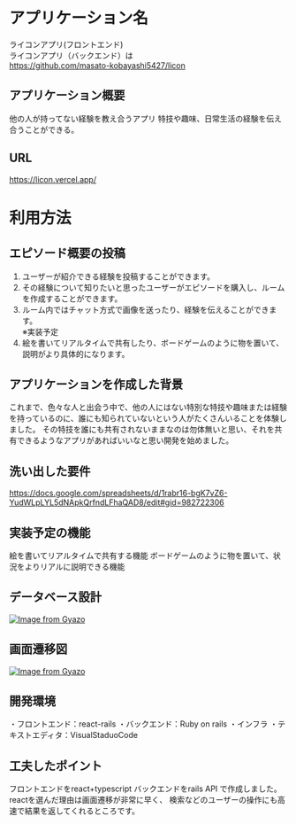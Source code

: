 # アプリケーション名
ライコンアプリ(フロントエンド)  
ライコンアプリ（バックエンド）は  
https://github.com/masato-kobayashi5427/licon

## アプリケーション概要
他の人が持ってない経験を教え合うアプリ
特技や趣味、日常生活の経験を伝え合うことができる。

## URL
https://licon.vercel.app/

# 利用方法
## エピソード概要の投稿
1. ユーザーが紹介できる経験を投稿することができます。
2. その経験について知りたいと思ったユーザーがエピソードを購入し、ルームを作成することができます。
3. ルーム内ではチャット方式で画像を送ったり、経験を伝えることができます。  
※実装予定 
4. 絵を書いてリアルタイムで共有したり、ボードゲームのように物を置いて、説明がより具体的になります。

## アプリケーションを作成した背景
これまで、色々な人と出会う中で、他の人にはない特別な特技や趣味または経験を持っているのに、誰にも知られていないという人がたくさんいることを体験しました。
その特技を誰にも共有されないままなのは勿体無いと思い、それを共有できるようなアプリがあればいいなと思い開発を始めました。

## 洗い出した要件
https://docs.google.com/spreadsheets/d/1rabr16-bgK7vZ6-YudWLpLYL5dNApkQrfndLFhaQAD8/edit#gid=982722306

## 実装予定の機能
絵を書いてリアルタイムで共有する機能
ボードゲームのように物を置いて、状況をよりリアルに説明できる機能

## データベース設計
[![Image from Gyazo](https://i.gyazo.com/16c07d8a82f570ca716e5dec9615c490.png)](https://gyazo.com/16c07d8a82f570ca716e5dec9615c490)

## 画面遷移図
[![Image from Gyazo](https://i.gyazo.com/319c330504253a55cfcc1ed1b15e8e0d.png)](https://gyazo.com/319c330504253a55cfcc1ed1b15e8e0d)

## 開発環境
・フロントエンド：react-rails
・バックエンド：Ruby on rails
・インフラ
・テキストエディタ：VisualStaduoCode

## 工夫したポイント
フロントエンドをreact+typescript
バックエンドをrails API
で作成しました。
reactを選んだ理由は画面遷移が非常に早く、
検索などのユーザーの操作にも高速で結果を返してくれるところです。
